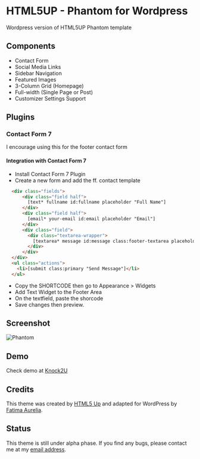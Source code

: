 # HTML5UP - Phantom for Wordpress
Wordpress version of HTML5UP Phantom template


## Components
- Contact Form
- Social Media Links
- Sidebar Navigation
- Featured Images
- 3-Column Grid (Homepage)
- Full-width (Single Page or Post)
- Customizer Settings Support

## Plugins

### Contact Form 7
I encourage using this for the footer contact form

#### Integration with Contact Form 7
- Install Contact Form 7 Plugin
- Create a new form and add the ff. contact template
```html
  <div class="fields">
      <div class="field half">
        [text* fullname id:fullname placeholder "Full Name"]
      </div>
      <div class="field half">
        [email* your-email id:email placeholder "Email"]
      </div>
      <div class="field">
        <div class="textarea-wrapper">
          [textarea* message id:message class:footer-textarea placeholder "Message"]
        </div>
      </div>
  </div>
  <ul class="actions">
    <li>[submit class:primary "Send Message"]</li>
  </ul>
```
- Copy the SHORTCODE then go to Appearance > Widgets
- Add Text Widget to the Footer Area
- On the textfield, paste the shorcode
- Save changes then preview.

## Screenshot
![Phantom][screenshot]

[screenshot]: https://github.com/faurelia/wordpress-phantom-html5up/blob/master/screenshot.png "Phantom for WordPress"

## Demo
Check demo at [Knock2U](https://knock2u.ml/)

## Credits
This theme was created by [HTML5 Up](https://html5up.net/phantom) and adapted for WordPress by [Fatima Aurelia](https://github.com/faurelia).

## Status
This theme is still under alpha phase. If you find any bugs, please contact me at my [email address](horroh.ne@gmail.com).

